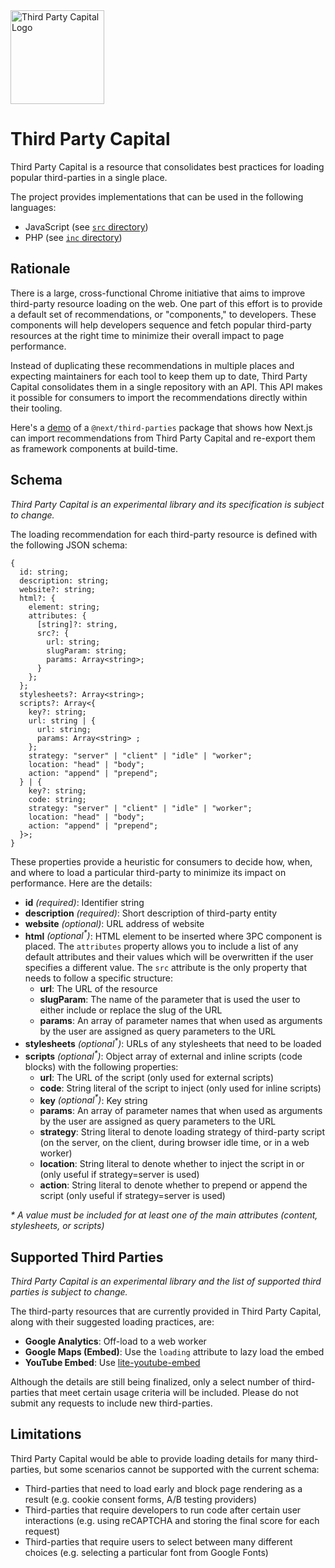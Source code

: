 <img alt="Third Party Capital Logo" title="Third Party Capital Logo" src="https://user-images.githubusercontent.com/12476932/229881508-f9ef68db-8ee7-4795-8de8-80a50145bbd0.png" width="150">

# Third Party Capital

Third Party Capital is a resource that consolidates best practices for loading popular third-parties in a single place.

The project provides implementations that can be used in the following languages:
* JavaScript (see [`src` directory](./src))
* PHP (see [`inc` directory](./inc))

## Rationale

There is a large, cross-functional Chrome initiative that aims to improve third-party resource loading on the web. One part of this effort is to provide a default set of recommendations, or "components," to developers. These components will help developers sequence and fetch popular third-party resources at the right time to minimize their overall impact to page performance.

Instead of duplicating these recommendations in multiple places and expecting maintainers for each tool to keep them up to date, Third Party Capital consolidates them in a single repository with an API. This API makes it possible for consumers to import the recommendations directly within their tooling.

Here's a [demo](https://test-next-script-housseindjirdeh.vercel.app/) of a `@next/third-parties` package that shows how Next.js can import recommendations from Third Party Capital and re-export them as framework components at build-time.

## Schema

_Third Party Capital is an experimental library and its specification is subject to change._

The loading recommendation for each third-party resource is defined with the following JSON schema:

```
{
  id: string;
  description: string;
  website?: string;
  html?: {
    element: string;
    attributes: {
      [string]?: string,
      src?: {
        url: string;
        slugParam: string;
        params: Array<string>;  
      }
    };
  };
  stylesheets?: Array<string>;
  scripts?: Array<{
    key?: string;
    url: string | {
      url: string;
      params: Array<string> ;
    };
    strategy: "server" | "client" | "idle" | "worker";
    location: "head" | "body";
    action: "append" | "prepend";
  } | {
    key?: string;
    code: string;
    strategy: "server" | "client" | "idle" | "worker";
    location: "head" | "body";
    action: "append" | "prepend";
  }>;
}
```

These properties provide a heuristic for consumers to decide how, when, and where to load a particular third-party to minimize its impact on performance. Here are the details:

- **id** _(required)_: Identifier string
- **description** _(required)_: Short description of third-party entity
- **website** _(optional)_: URL address of website
- **html** _(optional<sup>\*</sup>)_: HTML element to be inserted where 3PC component is placed. The `attributes` property allows you to include a list of any default attributes and their values which will be overwritten if the user specifies a different value. The `src` attribute is the only property that needs to follow a specific structure:
  - **url**: The URL of the resource
  - **slugParam**: The name of the parameter that is used the user to either include or replace the slug of the URL
  - **params**: An array of parameter names that when used as arguments by the user are assigned as query parameters to the URL
- **stylesheets** _(optional<sup>\*</sup>)_: URLs of any stylesheets that need to be loaded
- **scripts** _(optional<sup>\*</sup>)_: Object array of external and inline scripts (code blocks) with the following properties:
  - **url**: The URL of the script (only used for external scripts)
  - **code**: String literal of the script to inject (only used for inline scripts)
  - **key** _(optional<sup>\*</sup>)_: Key string
  - **params**: An array of parameter names that when used as arguments by the user are assigned as query parameters to the URL
  - **strategy**: String literal to denote loading strategy of third-party script (on the server, on the client, during browser idle time, or in a web worker)
  - **location**: String literal to denote whether to inject the script in <head> or <body> (only useful if strategy=server is used)
  - **action**: String literal to denote whether to prepend or append the script (only useful if strategy=server is used)

_\* A value must be included for at least one of the main attributes (content, stylesheets, or scripts)_

## Supported Third Parties

_Third Party Capital is an experimental library and the list of supported third parties is subject to change._

The third-party resources that are currently provided in Third Party Capital, along with their suggested loading practices, are:

- **Google Analytics**: Off-load to a web worker
- **Google Maps (Embed)**: Use the `loading` attribute to lazy load the embed
- **YouTube Embed**: Use [lite-youtube-embed](https://github.com/paulirish/lite-youtube-embed)

Although the details are still being finalized, only a select number of third-parties that meet
certain usage criteria will be included. Please do not submit any requests to include new
third-parties.

## Limitations

Third Party Capital would be able to provide loading details for many third-parties, but some scenarios cannot be supported with the current schema:

- Third-parties that need to load early and block page rendering as a result (e.g. cookie consent forms, A/B testing providers)
- Third-parties that require developers to run code after certain user interactions (e.g. using reCAPTCHA and storing the final score for each request)
- Third-parties that require users to select between many different choices (e.g. selecting a particular font from Google Fonts)
